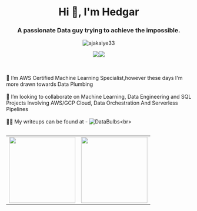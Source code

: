 <h1 align="center">Hi 👋, I'm Hedgar</h1>
<h3 align="center">A passionate Data guy trying to achieve the impossible.</h3>

<p align="center"> <img src="https://komarev.com/ghpvc/?username=ajakaiye33&label=Profile%20views&color=0e75b6&style=flat" alt="ajakaiye33" />
<p align="center"> <a href="https://linkedin.com/in/hedgar-a-75261617a"><img src="https://img.shields.io/badge/LinkedIn-%230077B5.svg?logo=linkedin&logoColor=white"></a><a href="https://twitter.com/ajakzheddy"><img src="https://img.shields.io/badge/Twitter-%231DA1F2.svg?logo=Twitter&logoColor=white"></a>




</p>

<br><br>    🔭 I’m  AWS Certified Machine Learning Specialist,however these days I'm more drawn towards Data Plumbing<br><br>    👯 I’m looking to collaborate on Machine Learning, Data Engineering and SQL Projects Involving AWS/GCP Cloud, Data Orchestration And Serverless Pipelines<br><br>    👨‍💻 My writeups can be found at - ![DataBulbs]("https://ajakaiye33.github.io/")<br>




##
<p>
<a href="https://github.com/ajakaiye33">
  <table>
    <tr>
      <td>
  <img height="180em" src="https://github-readme-stats.vercel.app/api?username=ajakaiye33&theme=highcontrast&hide_border=false&include_all_commits=true&count_private=true" />
      </td>
      <td>
  <img height="180em" src="https://github-readme-streak-stats.herokuapp.com/?user=ajakaiye33&theme=highcontrast&hide_border=false" />
      </td>
    </tr>
  </table>
</a>
</p>












